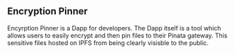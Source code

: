 ## Encryption Pinner

Encyrption Pinner is a Dapp for developers. The Dapp itself is a tool which allows users to easily encrypt and then pin files to their Pinata gateway. This sensitive files hosted on IPFS from being clearly visisble to the public.